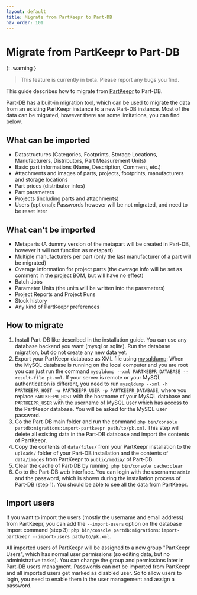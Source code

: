 ```yaml
---
layout: default
title: Migrate from PartKeepr to Part-DB
nav_order: 101
---
```


# Migrate from PartKeepr to Part-DB

{: .warning }
> This feature is currently in beta. Please report any bugs you find.

This guide describes how to migrate from [PartKeepr](https://partkeepr.org/) to Part-DB.

Part-DB has a built-in migration tool, which can be used to migrate the data from an existing PartKeepr instance to 
a new Part-DB instance. Most of the data can be migrated, however there are some limitations, you can find below.
 
## What can be imported
* Datastructures (Categories, Footprints, Storage Locations, Manufacturers, Distributors, Part Measurement Units)
* Basic part informations (Name, Description, Comment, etc.)
* Attachments and images of parts, projects, footprints, manufacturers and storage locations
* Part prices (distributor infos)
* Part parameters
* Projects (including parts and attachments)
* Users (optional): Passwords however will be not migrated, and need to be reset later

## What can't be imported
* Metaparts (A dummy version of the metapart will be created in Part-DB, however it will not function as metapart)
* Multiple manufacturers per part (only the last manufacturer of a part will be migrated)
* Overage information for project parts (the overage info will be set as comment in the project BOM, but will have no effect)
* Batch Jobs
* Parameter Units (the units will be written into the parameters)
* Project Reports and Project Runs
* Stock history
* Any kind of PartKeepr preferences

## How to migrate
1. Install Part-DB like described in the installation guide. You can use any database backend you want (mysql or sqlite). Run the database migration, but do not create any new data yet.
2. Export your PartKeepr database as XML file using [mysqldump](https://dev.mysql.com/doc/refman/8.0/en/mysqldump.html): 
When the MySQL database is running on the local computer and you are root you can just run the command `mysqldump --xml PARTKEEPR_DATABASE --result-file pk.xml`. 
If your server is remote or your MySQL authentication is different, you need to run `mysqldump --xml -h PARTKEEPR_HOST -u PARTKEEPR_USER -p PARTKEEPR_DATABASE`, where you replace `PARTKEEPR_HOST` 
with the hostname of your MySQL database and `PARTKEEPR_USER` with the username of MySQL user which has access to the PartKeepr database. You will be asked for the MySQL user password.
3. Go the Part-DB main folder and run the command `php bin/console partdb:migrations:import-partkeepr path/to/pk.xml`. This step will delete all existing data in the Part-DB database and import the contents of PartKeepr.
4. Copy the contents of `data/files/` from your PartKeepr installation to the `uploads/` folder of your Part-DB installation and the contents of `data/images` from PartKeepr to `public/media/` of Part-DB.
5. Clear the cache of Part-DB by running: `php bin/console cache:clear`
6. Go to the Part-DB web interface. You can login with the username `admin` and the password, which is shown during the installation process of Part-DB (step 1). You should be able to see all the data from PartKeepr.

## Import users
If you want to import the users (mostly the username and email address) from PartKeepr, you can add the `--import-users` option on the database import command (step 3): `php bin/console partdb:migrations:import-partkeepr --import-users path/to/pk.xml`.

All imported users of PartKeepr will be assigned to a new group "PartKeepr Users", which has normal user permissions (so editing data, but no administrative tasks). You can change the group and permissions later in Part-DB users managment.
Passwords can not be imported from PartKeepr and all imported users get marked as disabled user. So to allow users to login, you need to enable them in the user management and assign a password.